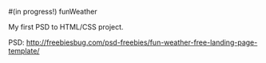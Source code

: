 #(in progress!) funWeather

My first PSD to HTML/CSS project.



PSD: http://freebiesbug.com/psd-freebies/fun-weather-free-landing-page-template/
